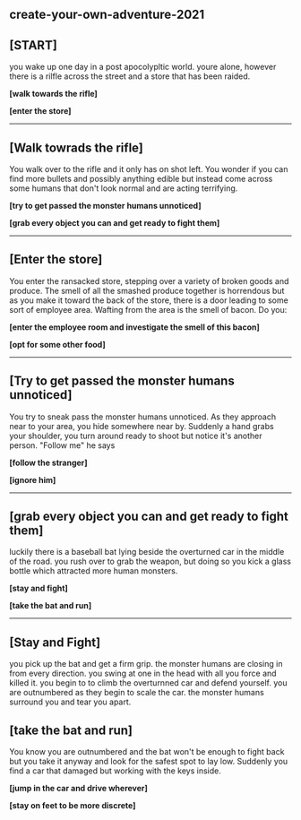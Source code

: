 ## create-your-own-adventure-2021

## [START]

you wake up one day in a post apocolypltic world. youre alone, however there is a rilfle across the street and a store that has been raided. 

**[walk towards the rifle]**

**[enter the store]**

---

## [Walk towrads the rifle]

You walk over to the rifle and it only has on shot left.  You wonder if you can find more bullets and possibly anything edible but instead come across some humans that don't look normal and are acting terrifying.

**[try to get passed the monster humans unnoticed]**

**[grab every object you can and get ready to fight them]**

---
## [Enter the store]
You enter the ransacked store, stepping over a variety of broken goods and produce. The smell of all the smashed produce together is horrendous but as you make it toward the back of the store, there is a door leading to some sort of employee area. Wafting from the area is the smell of bacon. Do you:

**[enter the employee room and investigate the smell of this bacon]**

**[opt for some other food]**

---
## [Try to get passed the monster humans unnoticed]
You try to sneak pass the monster humans unnoticed. As they approach near to your area, you hide somewhere near by. Suddenly a hand grabs your shoulder, you turn around ready to shoot but notice it's another person. "Follow me" he says

**[follow the stranger]**

**[ignore him]**

---

## [grab every object you can and get ready to fight them]
luckily there is a baseball bat lying beside the overturned car in the middle of the road. you rush over to grab the weapon, but doing so you kick a glass bottle which attracted more human monsters. 

**[stay and fight]**

**[take the bat and run]**

---

## [Stay and Fight]
you pick up the bat and get a firm grip. the monster humans are closing in from every direction. you swing at one in the head with all you force and killed it. you begin to to climb the overturnned car and defend yourself. you are outnumbered as they begin to scale the car. the monster humans surround you and tear you apart.
## [take the bat and run]
You know you are outnumbered and the bat won't be enough to fight back but you take it anyway and look for the safest spot to lay low.  Suddenly you find a car that damaged but working with the keys inside.

**[jump in the car and drive wherever]**

**[stay on feet to be more discrete]**
